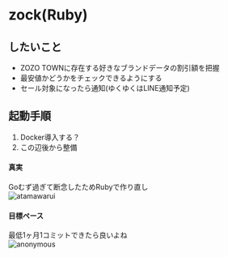 # zock(Ruby)

## したいこと
- ZOZO TOWNに存在する好きなブランドデータの割引額を把握
- 最安値かどうかをチェックできるようにする
- セール対象になったら通知(ゆくゆくはLINE通知予定)

## 起動手順
1. Docker導入する？
2. この辺後から整備

#### 真実
Goむず過ぎて断念したためRubyで作り直し  
![atamawarui](https://user-images.githubusercontent.com/40140038/80910110-47446000-8d68-11ea-90a8-63e1faa9d570.jpeg)

#### 目標ペース
最低1ヶ月1コミットできたら良いよね  
![anonymous](https://user-images.githubusercontent.com/40140038/80910104-3ac00780-8d68-11ea-9742-0ca958ecff24.jpg)

